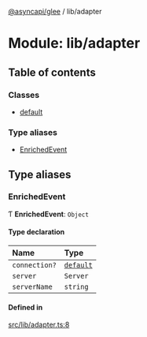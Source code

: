 [@asyncapi/glee](../README.md) / lib/adapter

# Module: lib/adapter

## Table of contents

### Classes

- [default](../classes/lib_adapter.default.md)

### Type aliases

- [EnrichedEvent](lib_adapter.md#enrichedevent)

## Type aliases

### EnrichedEvent

Ƭ **EnrichedEvent**: `Object`

#### Type declaration

| Name | Type |
| :------ | :------ |
| `connection?` | [`default`](../classes/lib_connection.default.md) |
| `server` | `Server` |
| `serverName` | `string` |

#### Defined in

[src/lib/adapter.ts:8](https://github.com/asyncapi/glee/blob/388e335/src/lib/adapter.ts#L8)
